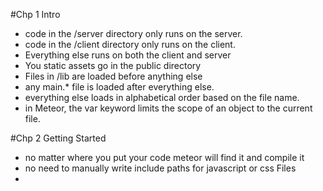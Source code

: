#Chp 1 Intro
  - code in the /server directory only runs on the server.
  - code in the /client directory only runs on the client.
  - Everything else runs on both the client and server
  - You static assets go in the public directory
  - Files in /lib are loaded before anything else
  - any main.* file is loaded after everything else.
  - everything else loads in alphabetical order based on the file name.
  - in Meteor, the var keyword limits the scope of an object to the current file.

#Chp 2 Getting Started
  - no matter where you put your code meteor will find it and compile it
  - no need to manually write include paths for javascript or css Files
  - <template name="postsList"> postList attribute used by Meteor to keep track of what template goes where
###Spacebars
    - meteors templating system,
    - html with addition of inclusions, expressions and block helpers.
    - inclusion: {{> templateName}}, tells meteor to replace the {{> inclusion}} with the template whos name corresponds.

###Expressions:
  {{title}},call a property of the current object, or the return value of a template helper as defined in the current template's manager

###Block Helpers:
  - tags which control the flow of the template. {{#each }} {{/each}} {{#if}}{{/if}}

#Chp 3 Templates
###Template Helpers:
    - Meteor keeps templates and their logic separated
    - in order to come to like a template needs helpers
    - prepare raw data
    - similar to controllers but have a slightly different role
    - while the template's role is limited to displaying or looping over variables, the helpers are the one who actually do the heavy lifting by assigning a value to each variable.

  - the {{#each}} block helper not only iterates, it also sets the value of "this" inside the block to the iterated object.

#Chp 4 Collections
###Collection:
    - core feature of meteor is the automatic synchronisation of data between client and server.
    - collection is a special data structure that takes care of storing your data in MongoDB
    - synchronising data with each connected user's browser in real time
    - place collection in lib directory to make sure they are defined first

###Storing Data:
    - Browser Memory: data local to the current browser tab, not permanent (Javascript Variables)

    - Browser Storage: cookies or local storage. local to current user but available across all tabs

    - Server-side database: stores permanent data. Available to more than one user
###Client & Server:
    - code not place inside client or server folders will run in both contexts.
    - collections are available to both client and server
    - server side collection has the job of talking to the MongoDB database
    - client side collection is a copy of a subset of the real, canonical collection.   
###Server-Side Collections:
    - acts as an API into MongoDB
    - write Mongo commands like Collection.insert()


###Mongo:
    - sccess your deployed app's Mongo shell with "meteor mongo myApp".

###Client-Side Collections:
    - Posts = new Mongo.Collection('posts') client side is a local, in-browser cache of the real Mongo collection.
    - cache is a subset of data for quick access
    - documents stored in browser Memory
###MiniMongo:
    - Meteor's client-side Mongo implementation

###Flow:
    server-side collection was informed by a client collection of a new post, and took on the task of distributing that post into the Mongo database and back out to all the other connected post collections.

###Find & Fetch:
    - find() returns a cursor, which is a reactive data source.
    - use fetch() on that cursor to transform it into an array .

###Connecting Collections: Publications and Subscriptions
    - autopublish package not intended for production applications
    - autopublish says that each collection should be shared in its entirety to each connected client.
    - "meteor remove autopublish"
#Chp 5 Publications and Subscriptions
  Publications and subscriptions are one of the most fundamental and important concepts in Meteor
## Magic
  - Misunderstandings:
    - Meteor is insecure
    - Meteor apps can't deal with large amounts of data
  - magic is ultimately very useful, it can obscure
  -
###The Olden Days (2011)
####Rails Example:
    - browser sends a request to your app, which is living on the server
    1. app's first job is to figure out what data the user needs to see (bookstore clerk)
    2. app's second job is translating that data into nice, human-readable HTML or JSON (wrapping the book and putting it in a nice bag) View part of MVC
    3. app takes that HTML code and sends it over to the browser
#### Meteor way
    - Rails app only lives on the server, a Meteor app also includes a client-side component that will run on the client(MiniMongo)
    - allows meteor to make database calls from everywhere.
    - instead of sending HTML code to the client, Meteor will send that actual data (data on the wire)
    - access and even modify that data instantaneously
###Publishing
  - a way of telling Meteor which subset of data can be sent to the client
  - a funnel that transfers data from a server-side (source) collection to a client-side (target) collection.
  - protocol used DDP (Distributed Data Protocol).
###Subscribing
  - a way for clients to specify which subset of that data they need at any particular moment
  - subscribed data will be mirrored on the client via MiniMongo
###autopublish
  - by default autopublish package enabled
  - mirroring all data from the server on the client
  - Data is ubiquitous
  - not for production use
### Magic
 - publishCursor() if you return a cursor (i.e. Posts.find({'author':'Tom'})) in a publish function

 publishCursor() does:

  - It checks the name of the server-side collection.

  - It pulls all matching documents from the cursor and sends it into a client-side collection of the same name. (It uses .added() to do this).

  - Whenever a document is added, removed or changed, it sends those changes down to the client-side collection. (It uses .observe() on the cursor and .added(), .changed() and removed() to do this).

#Chp6 Routing
  - http://myapp.com/posts/xyz (where xyz is a MongoDB id identifier)
  - routing to look at what's inside the browser's URL bar and display the right content accordingly.

###Iron Router package
  - conceived specifically for Meteor apps
  - sets up paths and filters( actions to paths)
  - manage subscriptions ( which path has access to data)
  - "meteor add iron:router"
### Vocabulary
  - Routes: set of instructions that tell the app where to go and what to do.
  - Paths: URL within your app, can include query parameters
  - Segments: different parts of a path, deliminator(/)
  - Hooks: actions to perform before, after or during the routing process(checking if the user has the proper rights before displaying a page)
  - Filters: hooks that you define globally for one or more routes.
  - Route Templates: Each route needs to point to a template.
  - Layouts: contain all the HTML code that wraps the current template,
  - Controllers: contain all the common routing logic.

### Mapping URLs To Templates
 - iron router take over what renders inside the <body> tag
 - {{> yield}}
  - dynamic zone that will automatically render whichever template corresponds to the current route

### Named Routes
 - by default Iron Router will look for a template with the same name as the route name
 - will infer name from path
 - Naming routes lets us use Iron Router features for building links inside app
 - {{pathFor}} Spacebars helper returns the URL path component of any route
 - <a class="navbar-brand" href="{{pathFor 'postsList'}}">PostList</a>

###Magic
  - Iron Router comes with a built-in way to delay showing a template until the route calling it is ready, and show a loading template instead
    - Router.configure({
  layoutTemplate: 'layout',
  loadingTemplate: 'loading',
  waitOn: function() { return Meteor.subscribe('posts'); }
});
- wait on the subscription. prevents page from loading until subscription is ready

- spin package: animated loading spinner {{>spinner}}

- wait on your subscriptions, not just for the user experience, but also because it means you can safely assume that data will always be available from within a template.
###Magic
- Reactivity: how does the router know when to redirect the user back to the right page once the data comes through?

### Routing to A Specific Path
  - :id syntax tells the router to match any route of the form /posts/xyz/
  - Second, to put whatever it finds in this “xyz” spot inside an id property in the router's params array.
### Data context
  - By setting a template's data context, you can control the value of "this" inside template helpers.
  - {{#with}} take this object, and apply the following template to it
    - {{#with myWidget}}
        {{> widgetPage}}
      {{/with}}
  - 
